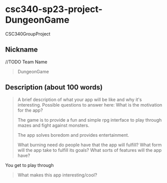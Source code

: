 # csc340-sp23-project-DungeonGame
CSC340GroupProject
## Nickname
//TODO Team Name

> DungeonGame


## Description (about 100 words)

> A brief description of what your app will be like and why it's
> interesting.
> Possible questions to answer here:
> What is the motivation for the app?
> 
> The game is to provide a fun and simple rpg interface to play 
> through mazes and fight against monsters.
> 
> The app solves boredom and provides entertainment.
>
> What burning need do people have that the app will fulfill?
> What form will the app take to fulfill its goals?
> What sorts of features will the app have?

You get to play through

> What makes this app interesting/cool?
